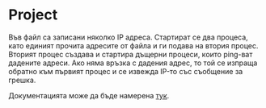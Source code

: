 # Project

Във файл са записани няколко IP адреса. Стартират се два процеса, като единият
прочита адресите от файла и ги подава на втория процес. Вторият процес създава и
стартира дъщерни процеси, които ping-ват дадените адреси. Ако няма връзка с
дадения адрес, то той се изпраща обратно към първият процес и се извежда IP-то със
съобщение за грешка. 

Документацията може да бъде намерена [тук](./doc/Documentation.pdf).
